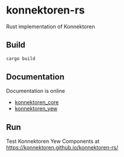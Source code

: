 # konnektoren-rs
Rust implementation of Konnektoren

## Build
```bash
cargo build
```

## Documentation

Documentation is online

* [konnektoren_core](https://konnektoren.github.io/konnektoren-rs/doc/konnektoren_core/)
* [konnektoren_yew](https://konnektoren.github.io/konnektoren-rs/doc/konnektoren_yew/)

## Run

Test Konnektoren Yew Components at https://konnektoren.github.io/konnektoren-rs/
